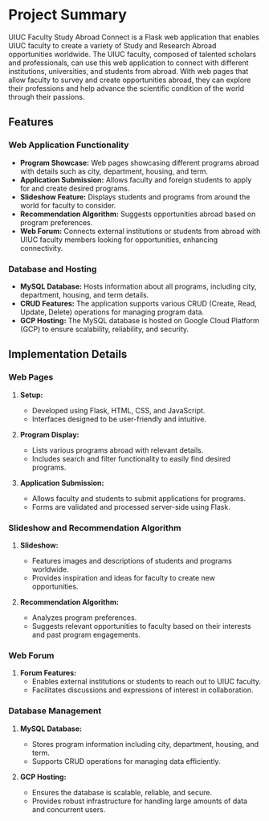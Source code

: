 # Project Summary

UIUC Faculty Study Abroad Connect is a Flask web application that enables UIUC faculty to create a variety of Study and Research Abroad opportunities worldwide. The UIUC faculty, composed of talented scholars and professionals, can use this web application to connect with different institutions, universities, and students from abroad. With web pages that allow faculty to survey and create opportunities abroad, they can explore their professions and help advance the scientific condition of the world through their passions.

## Features

### Web Application Functionality

- **Program Showcase:** Web pages showcasing different programs abroad with details such as city, department, housing, and term.
- **Application Submission:** Allows faculty and foreign students to apply for and create desired programs.
- **Slideshow Feature:** Displays students and programs from around the world for faculty to consider.
- **Recommendation Algorithm:** Suggests opportunities abroad based on program preferences.
- **Web Forum:** Connects external institutions or students from abroad with UIUC faculty members looking for opportunities, enhancing connectivity.

### Database and Hosting

- **MySQL Database:** Hosts information about all programs, including city, department, housing, and term details.
- **CRUD Features:** The application supports various CRUD (Create, Read, Update, Delete) operations for managing program data.
- **GCP Hosting:** The MySQL database is hosted on Google Cloud Platform (GCP) to ensure scalability, reliability, and security.

## Implementation Details

### Web Pages

1. **Setup:**
   - Developed using Flask, HTML, CSS, and JavaScript.
   - Interfaces designed to be user-friendly and intuitive.

2. **Program Display:**
   - Lists various programs abroad with relevant details.
   - Includes search and filter functionality to easily find desired programs.

3. **Application Submission:**
   - Allows faculty and students to submit applications for programs.
   - Forms are validated and processed server-side using Flask.

### Slideshow and Recommendation Algorithm

1. **Slideshow:**
   - Features images and descriptions of students and programs worldwide.
   - Provides inspiration and ideas for faculty to create new opportunities.

2. **Recommendation Algorithm:**
   - Analyzes program preferences.
   - Suggests relevant opportunities to faculty based on their interests and past program engagements.

### Web Forum

1. **Forum Features:**
   - Enables external institutions or students to reach out to UIUC faculty.
   - Facilitates discussions and expressions of interest in collaboration.

### Database Management

1. **MySQL Database:**
   - Stores program information including city, department, housing, and term.
   - Supports CRUD operations for managing data efficiently.

2. **GCP Hosting:**
   - Ensures the database is scalable, reliable, and secure.
   - Provides robust infrastructure for handling large amounts of data and concurrent users.

